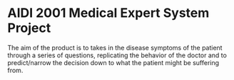 # AIDI 2001 Medical Expert System Project 

The aim of the product is to takes in the disease symptoms of the patient through a series of questions, replicating the behavior of the doctor and to predict/narrow the decision down to what the patient might be suffering from.
